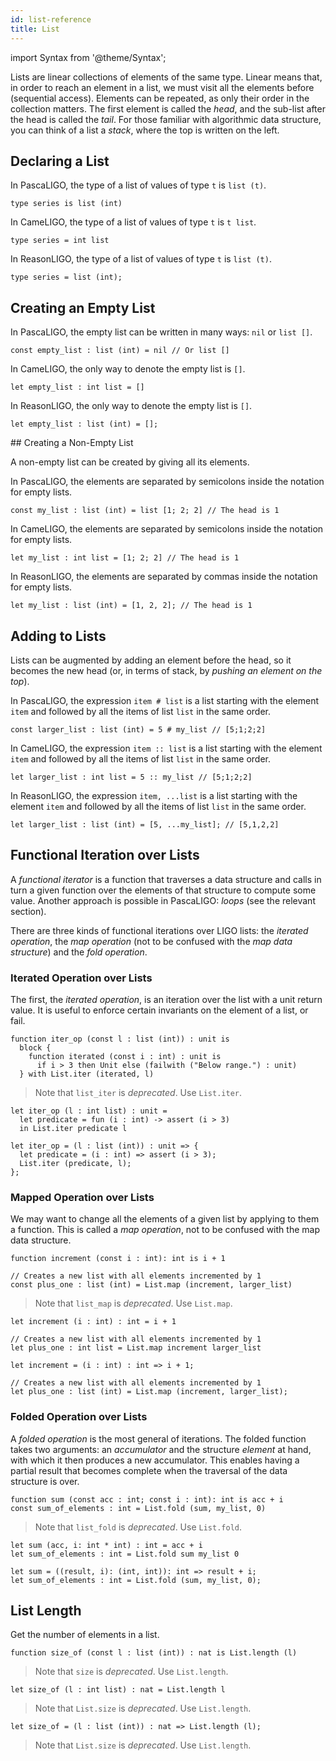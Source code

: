 ```yaml
---
id: list-reference
title: List
---
```


import Syntax from '@theme/Syntax';

Lists are linear collections of elements of the same type. Linear
means that, in order to reach an element in a list, we must visit all
the elements before (sequential access). Elements can be repeated, as
only their order in the collection matters. The first element is
called the *head*, and the sub-list after the head is called the
*tail*. For those familiar with algorithmic data structure, you can
think of a list a *stack*, where the top is written on the left.

## Declaring a List


<Syntax syntax="pascaligo">

In PascaLIGO, the type of a list of values of type `t` is `list (t)`.
```pascaligo group=list
type series is list (int)
```

</Syntax>
<Syntax syntax="cameligo">

In CameLIGO, the type of a list of values of type `t` is `t list`.
```cameligo group=list
type series = int list
```

</Syntax>
<Syntax syntax="reasonligo">

In ReasonLIGO, the type of a list of values of type `t` is `list (t)`.

```reasonligo group=list
type series = list (int);
```

</Syntax>

## Creating an Empty List


<Syntax syntax="pascaligo">

In PascaLIGO, the empty list can be written in many ways: `nil` or
`list []`.
```pascaligo group=list
const empty_list : list (int) = nil // Or list []
```

</Syntax>
<Syntax syntax="cameligo">

In CameLIGO, the only way to denote the empty list is `[]`.
```cameligo group=list
let empty_list : int list = []
```

</Syntax>
<Syntax syntax="reasonligo">

In ReasonLIGO, the only way to denote the empty list is `[]`.
```reasonligo group=list
let empty_list : list (int) = [];
```

</Syntax>
## Creating a Non-Empty List

A non-empty list can be created by giving all its elements.


<Syntax syntax="pascaligo">

In PascaLIGO, the elements are separated by semicolons inside the
notation for empty lists.
```pascaligo group=list
const my_list : list (int) = list [1; 2; 2] // The head is 1
```

</Syntax>
<Syntax syntax="cameligo">

In CameLIGO, the elements are separated by semicolons inside the
notation for empty lists.
```cameligo group=list
let my_list : int list = [1; 2; 2] // The head is 1
```

</Syntax>
<Syntax syntax="reasonligo">

In ReasonLIGO, the elements are separated by commas inside the
notation for empty lists.
```reasonligo group=list
let my_list : list (int) = [1, 2, 2]; // The head is 1
```

</Syntax>


## Adding to Lists

Lists can be augmented by adding an element before the head, so it
becomes the new head (or, in terms of stack, by *pushing an element on
the top*).



<Syntax syntax="pascaligo">

In PascaLIGO, the expression `item # list` is a list starting with the
element `item` and followed by all the items of list `list` in the
same order.

```pascaligo group=list
const larger_list : list (int) = 5 # my_list // [5;1;2;2]
```

</Syntax>
<Syntax syntax="cameligo">

In CameLIGO, the expression `item :: list` is a list starting with the
element `item` and followed by all the items of list `list` in the
same order.

```cameligo group=list
let larger_list : int list = 5 :: my_list // [5;1;2;2]
```

</Syntax>
<Syntax syntax="reasonligo">

In ReasonLIGO, the expression `item, ...list` is a list starting with
the element `item` and followed by all the items of list `list` in the
same order.

```reasonligo group=list
let larger_list : list (int) = [5, ...my_list]; // [5,1,2,2]
```

</Syntax>



## Functional Iteration over Lists

A *functional iterator* is a function that traverses a data structure
and calls in turn a given function over the elements of that structure
to compute some value. Another approach is possible in PascaLIGO:
*loops* (see the relevant section).

There are three kinds of functional iterations over LIGO lists: the
*iterated operation*, the *map operation* (not to be confused with the
*map data structure*) and the *fold operation*.

### Iterated Operation over Lists

The first, the *iterated operation*, is an iteration over the list
with a unit return value. It is useful to enforce certain invariants
on the element of a list, or fail.



<Syntax syntax="pascaligo">

```pascaligo group=list
function iter_op (const l : list (int)) : unit is
  block {
    function iterated (const i : int) : unit is
      if i > 3 then Unit else (failwith ("Below range.") : unit)
  } with List.iter (iterated, l)
```

> Note that `list_iter` is *deprecated*. Use `List.iter`.

</Syntax>
<Syntax syntax="cameligo">

```cameligo group=list
let iter_op (l : int list) : unit =
  let predicate = fun (i : int) -> assert (i > 3)
  in List.iter predicate l
```

</Syntax>
<Syntax syntax="reasonligo">

```reasonligo group=list
let iter_op = (l : list (int)) : unit => {
  let predicate = (i : int) => assert (i > 3);
  List.iter (predicate, l);
};
```

</Syntax>


### Mapped Operation over Lists

We may want to change all the elements of a given list by applying to
them a function. This is called a *map operation*, not to be confused
with the map data structure.



<Syntax syntax="pascaligo">

```pascaligo group=list
function increment (const i : int): int is i + 1

// Creates a new list with all elements incremented by 1
const plus_one : list (int) = List.map (increment, larger_list)
```

> Note that `list_map` is *deprecated*. Use `List.map`.

</Syntax>
<Syntax syntax="cameligo">

```cameligo group=list
let increment (i : int) : int = i + 1

// Creates a new list with all elements incremented by 1
let plus_one : int list = List.map increment larger_list
```

</Syntax>
<Syntax syntax="reasonligo">

```reasonligo group=list
let increment = (i : int) : int => i + 1;

// Creates a new list with all elements incremented by 1
let plus_one : list (int) = List.map (increment, larger_list);
```

</Syntax>



### Folded Operation over Lists

A *folded operation* is the most general of iterations. The folded
function takes two arguments: an *accumulator* and the structure
*element* at hand, with which it then produces a new accumulator. This
enables having a partial result that becomes complete when the
traversal of the data structure is over.



<Syntax syntax="pascaligo">

```pascaligo group=list
function sum (const acc : int; const i : int): int is acc + i
const sum_of_elements : int = List.fold (sum, my_list, 0)
```

> Note that `list_fold` is *deprecated*. Use `List.fold`.

</Syntax>
<Syntax syntax="cameligo">

```cameligo group=list
let sum (acc, i: int * int) : int = acc + i
let sum_of_elements : int = List.fold sum my_list 0
```

</Syntax>
<Syntax syntax="reasonligo">

```reasonligo group=list
let sum = ((result, i): (int, int)): int => result + i;
let sum_of_elements : int = List.fold (sum, my_list, 0);
```

</Syntax>


## List Length

Get the number of elements in a list.



<Syntax syntax="pascaligo">

```pascaligo
function size_of (const l : list (int)) : nat is List.length (l)
```

> Note that `size` is *deprecated*. Use `List.length`.

</Syntax>
<Syntax syntax="cameligo">

```cameligo
let size_of (l : int list) : nat = List.length l
```

> Note that `List.size` is *deprecated*. Use `List.length`.

</Syntax>
<Syntax syntax="reasonligo">

```reasonligo
let size_of = (l : list (int)) : nat => List.length (l);
```

> Note that `List.size` is *deprecated*. Use `List.length`.

</Syntax>